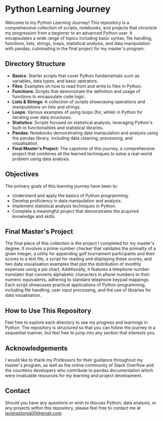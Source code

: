 # Python Learning Journey

Welcome to my Python Learning Journey! This repository is a comprehensive collection of scripts, notebooks, and projects that chronicle my progression from a beginner to an advanced Python user. It encapsulates a wide range of topics including basic syntax, file handling, functions, lists, strings, loops, statistical analysis, and data manipulation with pandas, culminating in the final project for my master's program.

## Directory Structure

- **Basics**: Starter scripts that cover Python fundamentals such as variables, data types, and basic operators.
- **Files**: Examples on how to read from and write to files in Python.
- **Functions**: Scripts that demonstrate the definition and usage of functions to encapsulate code logic.
- **Lists & Strings**: A collection of scripts showcasing operations and manipulations on lists and strings.
- **Loops**: Various examples of using loops (for, while) in Python for iterating over data structures.
- **Statistics**: Scripts focused on statistical analysis, leveraging Python's built-in functionalities and statistical libraries.
- **Pandas**: Notebooks demonstrating data manipulation and analysis using the pandas library, including data cleaning, processing, and visualisation.
- **Final Master's Project**: The capstone of this journey, a comprehensive project that combines all the learned techniques to solve a real-world problem using data analysis.

## Objectives

The primary goals of this learning journey have been to:
- Understand and apply the basics of Python programming.
- Develop proficiency in data manipulation and analysis.
- Implement statistical analysis techniques in Python.
- Complete a meaningful project that demonstrates the acquired knowledge and skills.

## Final Master's Project

The final piece of this collection is the project I completed for my master's degree. It involves a prime number checker that validates the primality of a given integer, a utility for appending golf tournament participants and their scores to a text file, a script for reading and displaying these scores, and two data visualisation examples that plot the distribution of monthly expenses using a pie chart. Additionally, it features a telephone number translator that converts alphabetic characters in phone numbers to their numeric equivalents, adhering to standard telephone keypad mappings. Each script showcases practical applications of Python programming, including file handling, user input processing, and the use of libraries for data visualisation.

## How to Use This Repository

Feel free to explore each directory to see my progress and learnings in Python. The repository is structured so that you can follow the journey in a sequential manner, but feel free to jump into any section that interests you.

## Acknowledgements

I would like to thank my Professors for their guidance throughout my master's program, as well as the online community of Stack Overflow and the countless developers who contribute to pandas documentation which were invaluable resources for my learning and project development.

## Contact

Should you have any questions or wish to discuss Python, data analysis, or any projects within this repository, please feel free to contact me at javierastorga00@gmail.com.